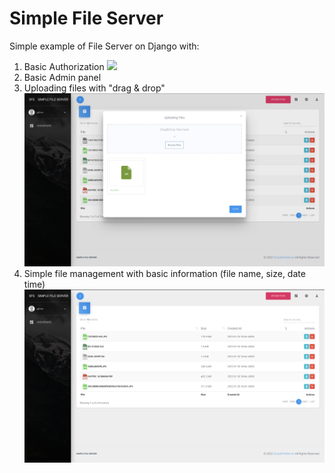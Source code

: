 # Simple File Server
Simple example of File Server on Django
with: 
1. Basic Authorization
![](./app/docs/img/1.png)
2. Basic Admin panel
3. Uploading files with "drag & drop"
![](./app/docs/img/3.png)
4. Simple file management with basic information (file name, size, date time)
![](./app/docs/img/2.png)